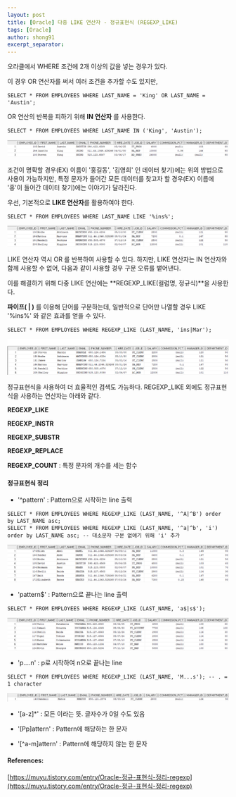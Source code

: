 ```yaml
---
layout: post
title: [Oracle] 다중 LIKE 연산자 - 정규표현식 (REGEXP_LIKE)
tags: [Oracle]
author: shong91
excerpt_separator: 
---
```



오라클에서 WHERE 조건에 2개 이상의 값을 넣는 경우가 있다.

이 경우 OR 연산자를 써서 여러 조건을 추가할 수도 있지만, 

```
SELECT * FROM EMPLOYEES WHERE LAST_NAME = 'King' OR LAST_NAME = 'Austin'; 
```

OR 연산의 반복을 피하기 위해 **IN 연산자** 를 사용한다. 

```
SELECT * FROM EMPLOYEES WHERE LAST_NAME IN ('King', 'Austin'); 
```

![img_01](../z.images/oracle-regexp_like_01.png)

조건이 명확할 경우(EX) 이름이 '홍길동', '김영희' 인 데이터 찾기)에는 위의 방법으로 사용이 가능하지만, 특정 문자가 들어간 모든 데이터를 찾고자 할 경우(EX) 이름에 '홍'이 들어간 데이터 찾기)에는 이야기가 달라진다. 

우선, 기본적으로 **LIKE 연산자**를 활용하여야 한다. 

```
SELECT * FROM EMPLOYEES WHERE LAST_NAME LIKE '%ins%'; 
```

![img_02](../z.images/oracle-regexp_like_02.png)

LIKE 연산자 역시 OR 를 반복하여 사용할 수 있다. 하지만, LIKE 연산자는 IN 연산자와 함께 사용할 수 없어, 다음과 같이 사용할 경우 구문 오류를 뱉어낸다. 

이를 해결하기 위해 다중 LIKE 연산에는 **REGEXP_LIKE(컬럼명, 정규식)**을 사용한다.

**파이프( | )** 를 이용해 단어를 구분하는데, 일반적으로 단어만 나열할 경우 LIKE '%ins%' 와 같은 효과를 얻을 수 있다.

```
SELECT * FROM EMPLOYEES WHERE REGEXP_LIKE (LAST_NAME, 'ins|Mar');
```

![img_03](../z.images/oracle-regexp_like_03.png)

정규표현식을 사용하여 더 효율적인 검색도 가능하다. REGEXP_LIKE 외에도 정규표현식을 사용하는 연산자는 아래와 같다. 

**REGEXP\_LIKE**

**REGEXP\_INSTR**

**REGEXP\_SUBSTR**

**REGEXP\_REPLACE**

**REGEXP\_COUNT** : 특정 문자의 개수를 세는 함수


#### 정규표현식 정리

- '^pattern' : Pattern으로 시작하는 line 출력  

```
SELECT * FROM EMPLOYEES WHERE REGEXP_LIKE (LAST_NAME, '^A|^B') order by LAST_NAME asc;
SELECT * FROM EMPLOYEES WHERE REGEXP_LIKE (LAST_NAME, '^a|^b', 'i') order by LAST_NAME asc; -- 대소문자 구분 없애기 위해 'i' 추가
```

![img_04](../z.images/oracle-regexp_like_04.png)

- 'pattern$' : Pattern으로 끝나는 line 출력

```
SELECT * FROM EMPLOYEES WHERE REGEXP_LIKE (LAST_NAME, 'a$|s$');
```

![img_05](../z.images/oracle-regexp_like_05.png)

- 'p....n' : p로 시작하여 n으로 끝나는 line 

```
SELECT * FROM EMPLOYEES WHERE REGEXP_LIKE (LAST_NAME, 'M...s'); -- . = 1 character
```

![img_06](../z.images/oracle-regexp_like_06.png)
  
- '\[a-z\]\*' : 모든 이라는 뜻. 글자수가 0일 수도 있음

- '\[Pp\]attern' : Pattern에 해당하는 한 문자

- '\[^a-m\]attern' : Pattern에 해당하지 않는 한 문자


#### References: 
[https://muyu.tistory.com/entry/Oracle-정규-표현식-정리-regexp](https://muyu.tistory.com/entry/Oracle-정규-표현식-정리-regexp)